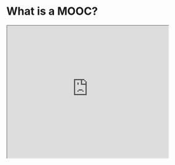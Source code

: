 # What is a MOOC?

<iframe width="420" height="345" src="https://www.youtube.com/embed/eW3gMGqcZQc">
</iframe>